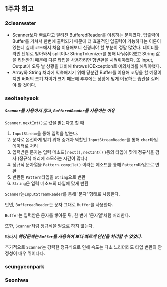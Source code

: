## 1주차 회고

### 2cleanwater
- Scanner보다 빠르다고 알려진 BufferedReader를 이용하는 문제였다.
입출력이 Buffer를 거쳐서 한번에 출력되기 때문에 더 효율적인 입출력이 가능하다는 이론이였는데
실제 코드에서 처음 이용해보니 신경써야 할 부분이 정말 많았다.
데이터를 라인 단위로 받아와서 split이나 StringTokenizer를 통해 나눠줘야했고
String 값을 리턴받기 때문에 다른 타입을 사용하려면 형변환을 시켜줘야했다.
또 Input, Output에 오류 날 상황을 대비해 throws IOException로 예외처리를 해줘야했다.
- Array와 String 처리에 익숙해지기 위해 당분간 Buffer를 이용해 코딩을 할 예정이지만 
버퍼의 크기 차이가 크기 때문에 추후에는 상황에 맞게 이용하는 습관을 길러야 할 것이다.

### seoltaehyeok <!-- 제 글이 길면 toggle처리해도 됩니다. -->
#### _`Scanner`를 사용하지 않고, `BufferedReader`를 사용하는 이유_

`Scanner.nextInt()`로 값을 받는다고 할 때
1. `InputStream`을 통해 입력을 받는다.
2. 문자로 온전하게 받기 위해 중개자 역할인 `InputStreamReader`를 통해 `char`타입 데이터로 처리
3. 입력받은 문자는 입력 메소드( `next()`, `nextInt()` )등의 타입에 맞게 정규식을 검사 (정규식 처리에 소모하는 시간이 많다.)
4. 정규식 문자열을 `Pattern.compile()` 이라는 메소드를 통해 `Pattern`타입으로 변환
5. 반환된 `Pattern`타입을 `String`으로 변환
6. `String`은 입력 메소드의 타입에 맞게 반환

`Scanner`는`InputStreamReader`를 통해 '문자' 형태로 사용한다. 

반면, `BuffereadReader`는 문자 그대로 `Buffer`를 사용한다.

`Buffer`는 입력받은 문자를 쌓아둔 뒤, 한 번에 '문자열'처럼 처리한다. 

또한, `Scanner`처럼 정규식을 필요로 하지 않는다.

따라서 ___해당문제는 `Buffer`를 사용하여 보다 빠르게 연산을 처리할 수 있었다.___

추가적으로 `Scanner`는 강력한 정규식으로 인해 속도는 다소 느리더라도 타입 변환의 안정성이 매우 뛰어나다.

### seungyeonpark

###	Seonhwa
